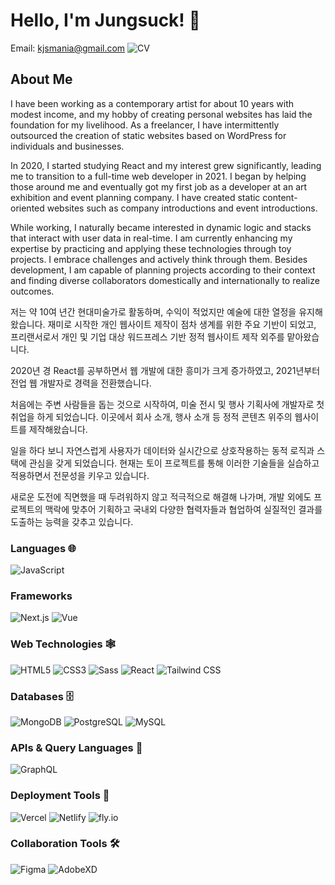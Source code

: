 # Hello, I'm Jungsuck! 👋

Email: kjsmania@gmail.com
![CV](https://...)

## About Me
I have been working as a contemporary artist for about 10 years with modest income, and my hobby of creating personal websites has laid the foundation for my livelihood. As a freelancer, I have intermittently outsourced the creation of static websites based on WordPress for individuals and businesses.

In 2020, I started studying React and my interest grew significantly, leading me to transition to a full-time web developer in 2021. I began by helping those around me and eventually got my first job as a developer at an art exhibition and event planning company. I have created static content-oriented websites such as company introductions and event introductions.

While working, I naturally became interested in dynamic logic and stacks that interact with user data in real-time. I am currently enhancing my expertise by practicing and applying these technologies through toy projects. I embrace challenges and actively think through them. Besides development, I am capable of planning projects according to their context and finding diverse collaborators domestically and internationally to realize outcomes.

저는 약 10여 년간 현대미술가로 활동하며, 수익이 적었지만 예술에 대한 열정을 유지해왔습니다. 재미로 시작한 개인 웹사이트 제작이 점차 생계를 위한 주요 기반이 되었고, 프리랜서로서 개인 및 기업 대상 워드프레스 기반 정적 웹사이트 제작 외주를 맡아왔습니다.

2020년 경 React를 공부하면서 웹 개발에 대한 흥미가 크게 증가하였고, 2021년부터 전업 웹 개발자로 경력을 전환했습니다. 

처음에는 주변 사람들을 돕는 것으로 시작하여, 미술 전시 및 행사 기획사에 개발자로 첫 취업을 하게 되었습니다. 이곳에서 회사 소개, 행사 소개 등 정적 콘텐츠 위주의 웹사이트를 제작해왔습니다.

일을 하다 보니 자연스럽게 사용자가 데이터와 실시간으로 상호작용하는 동적 로직과 스택에 관심을 갖게 되었습니다. 현재는 토이 프로젝트를 통해 이러한 기술들을 실습하고 적용하면서 전문성을 키우고 있습니다. 

새로운 도전에 직면했을 때 두려워하지 않고 적극적으로 해결해 나가며, 개발 외에도 프로젝트의 맥락에 맞추어 기획하고 국내외 다양한 협력자들과 협업하여 실질적인 결과를 도출하는 능력을 갖추고 있습니다.

### Languages 🌐
![JavaScript](https://img.shields.io/badge/-JavaScript-black?style=flat-square&logo=javascript)

### Frameworks
![Next.js](https://img.shields.io/badge/-Next.js-black?style=flat-square&logo=nextdotjs)
![Vue](https://img.shields.io/badge/-Vue-black?style=flat-square&logo=vue.js)

### Web Technologies 🕸️
![HTML5](https://img.shields.io/badge/-HTML5-black?style=flat-square&logo=html5)
![CSS3](https://img.shields.io/badge/-CSS3-black?style=flat-square&logo=css3)
![Sass](https://img.shields.io/badge/-Sass-black?style=flat-square&logo=sass)
![React](https://img.shields.io/badge/-React-black?style=flat-square&logo=react)
![Tailwind CSS](https://img.shields.io/badge/-Tailwind%20CSS-black?style=flat-square&logo=tailwind-css)

### Databases 🗄️
![MongoDB](https://img.shields.io/badge/-MongoDB-black?style=flat-square&logo=mongodb)
![PostgreSQL](https://img.shields.io/badge/-PostgreSQL-black?style=flat-square&logo=postgresql)
![MySQL](https://img.shields.io/badge/-MySQL-black?style=flat-square&logo=mysql)

### APIs & Query Languages 📡
![GraphQL](https://img.shields.io/badge/-GraphQL-black?style=flat-square&logo=graphql)

### Deployment Tools 🚀
![Vercel](https://img.shields.io/badge/-Vercel-black?style=flat-square&logo=vercel)
![Netlify](https://img.shields.io/badge/-Netlify-black?style=flat-square&logo=netlify)
![fly.io](https://img.shields.io/badge/-fly.io-black?style=flat-square&logo=flydotio)

### Collaboration Tools 🛠️
![Figma](https://img.shields.io/badge/-Figma-black?style=flat-square&logo=figma)
![AdobeXD](https://img.shields.io/badge/-AdobeXD-black?style=flat-square&logo=adobexd)
